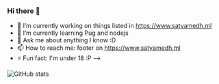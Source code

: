 ### Hi there 👋

- 🔭 I’m currently working on things listed in https://www.satyamedh.ml
- 🌱 I’m currently learning Pug and nodejs
- 💬 Ask me about anything I know :D
- 📫 How to reach me: footer on https://www.satyamedh.ml
- ⚡ Fun fact: I'm under 18 :P
-->

![GitHub stats](https://github-readme-stats.vercel.app/api?username=satyamedh&show_icons=true&theme=highcontrast)
